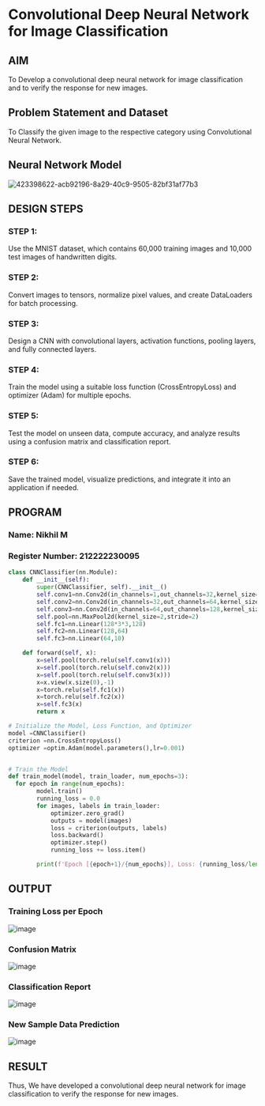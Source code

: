 # Convolutional Deep Neural Network for Image Classification

## AIM

To Develop a convolutional deep neural network for image classification and to verify the response for new images.

## Problem Statement and Dataset

To Classify the given image to the respective category using Convolutional Neural Network.

## Neural Network Model

![423398622-acb92196-8a29-40c9-9505-82bf31af77b3](https://github.com/user-attachments/assets/4d6db80c-cbb8-419d-9ac0-808433963c94)

## DESIGN STEPS

### STEP 1:
Use the MNIST dataset, which contains 60,000 training images and 10,000 test images of handwritten digits.

### STEP 2:
Convert images to tensors, normalize pixel values, and create DataLoaders for batch processing.

### STEP 3:
Design a CNN with convolutional layers, activation functions, pooling layers, and fully connected layers.

### STEP 4:
Train the model using a suitable loss function (CrossEntropyLoss) and optimizer (Adam) for multiple epochs.

### STEP 5:
Test the model on unseen data, compute accuracy, and analyze results using a confusion matrix and classification report.

### STEP 6:
Save the trained model, visualize predictions, and integrate it into an application if needed.


## PROGRAM

### Name: Nikhil M
### Register Number: 212222230095
```python
class CNNClassifier(nn.Module):
    def __init__(self):
        super(CNNClassifier, self).__init__()
        self.conv1=nn.Conv2d(in_channels=1,out_channels=32,kernel_size=3,padding=1)
        self.conv2=nn.Conv2d(in_channels=32,out_channels=64,kernel_size=3,padding=1)
        self.conv3=nn.Conv2d(in_channels=64,out_channels=128,kernel_size=3,padding=1)
        self.pool=nn.MaxPool2d(kernel_size=2,stride=2)
        self.fc1=nn.Linear(128*3*3,128)
        self.fc2=nn.Linear(128,64)
        self.fc3=nn.Linear(64,10)

    def forward(self, x):
        x=self.pool(torch.relu(self.conv1(x)))
        x=self.pool(torch.relu(self.conv2(x)))
        x=self.pool(torch.relu(self.conv3(x)))
        x=x.view(x.size(0),-1)
        x=torch.relu(self.fc1(x))
        x=torch.relu(self.fc2(x))
        x=self.fc3(x)
        return x
```

```python
# Initialize the Model, Loss Function, and Optimizer
model =CNNClassifier()
criterion =nn.CrossEntropyLoss()
optimizer =optim.Adam(model.parameters(),lr=0.001)

```

```python

# Train the Model
def train_model(model, train_loader, num_epochs=3):
  for epoch in range(num_epochs):
        model.train()
        running_loss = 0.0
        for images, labels in train_loader:
            optimizer.zero_grad()
            outputs = model(images)
            loss = criterion(outputs, labels)
            loss.backward()
            optimizer.step()
            running_loss += loss.item()

        print(f'Epoch [{epoch+1}/{num_epochs}], Loss: {running_loss/len(train_loader):.4f}')
```

## OUTPUT
### Training Loss per Epoch

![image](https://github.com/user-attachments/assets/fe6248d9-19aa-4c3f-99cf-7cfdba94a3b8)


### Confusion Matrix

![image](https://github.com/user-attachments/assets/37338bd2-507c-4372-b3d5-0adb9ef22430)


### Classification Report

![image](https://github.com/user-attachments/assets/f15b405a-cb96-42c1-be0f-2e7625bb024e)


### New Sample Data Prediction

![image](https://github.com/user-attachments/assets/d27a6fa7-130e-4658-a2b5-03786ce5cb4d)


## RESULT
Thus, We have developed a convolutional deep neural network for image classification to verify the response for new images.
